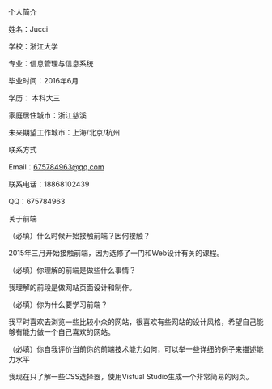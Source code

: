 
个人简介

姓名：Jucci

学校：浙江大学

专业：信息管理与信息系统

毕业时间：2016年6月

学历： 本科大三

家庭居住城市：浙江慈溪

未来期望工作城市：上海/北京/杭州

联系方式

Email：675784963@qq.com 

联系电话：18868102439 

QQ：675784963

关于前端

（必填）什么时候开始接触前端？因何接触？

2015年三月开始接触前端，因为选修了一门和Web设计有关的课程。

（必填）你理解的前端是做些什么事情？

我理解的前段是做网站页面设计和制作。

（必填）你为什么要学习前端？

我平时喜欢去浏览一些比较小众的网站，很喜欢有些网站的设计风格，希望自己能够有能力做一个自己喜欢的网站。

（必填）你自我评价当前你的前端技术能力如何，可以举一些详细的例子来描述能力水平

我现在只了解一些CSS选择器，使用Vistual Studio生成一个非常简易的网页。



